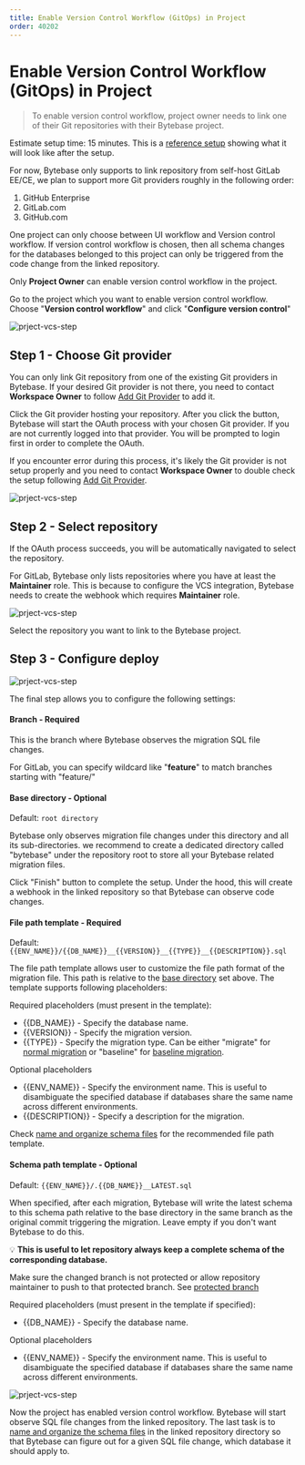 ```yaml
---
title: Enable Version Control Workflow (GitOps) in Project
order: 40202
---
```


# Enable Version Control Workflow (GitOps) in Project

> To enable version control workflow, project owner needs to link one of their Git repositories with their Bytebase project.

Estimate setup time: 15 minutes. This is a [reference setup](https://demo.bytebase.com/project/blog-git-3003#version-control) showing what it will look like after the setup.

<hint-block type="info">

For now, Bytebase only supports to link repository from self-host GitLab EE/CE, we plan to support more Git providers roughly in the following order:

1. GitHub Enterprise
2. GitLab.com
3. GitHub.com

</hint-block>

<hint-block type="info">

One project can only choose between UI workflow and Version control workflow. If version control workflow is chosen, then all schema changes for the databases belonged to this project can only be triggered from the code change from the linked repository.

</hint-block>

<hint-block type="warning">

Only **Project Owner** can enable version control workflow in the project.

</hint-block>

Go to the project which you want to enable version control workflow. Choose "**Version control workflow**" and click "**Configure version control**"

![prject-vcs-step](/static/docs-assets/prject-vcs-step1.png)

## Step 1 - Choose Git provider

<hint-block type="info">

You can only link Git repository from one of the existing Git providers in Bytebase. If your desired Git provider is not there, you need to contact **Workspace Owner** to follow [Add Git Provider](/docs/use-bytebase/vcs-integration/add-git-provider) to add it.

</hint-block>

Click the Git provider hosting your repository. After you click the button, Bytebase will start the OAuth process with your chosen Git provider. If you are not currently logged into that provider. You will be prompted to login first in order to complete the OAuth.

<hint-block type="info">

If you encounter error during this process, it's likely the Git provider is not setup properly and you need to contact **Workspace Owner** to double check the setup following [Add Git Provider](/docs/use-bytebase/vcs-integration/add-git-provider).

</hint-block>

![prject-vcs-step](/static/docs-assets/prject-vcs-step2.png)

## Step 2 - Select repository

If the OAuth process succeeds, you will be automatically navigated to select the repository.

<hint-block type="info">

For GitLab, Bytebase only lists repositories where you have at least the **Maintainer** role. This is because to configure the VCS integration, Bytebase needs to create the webhook which requires **Maintainer** role.

</hint-block>

![prject-vcs-step](/static/docs-assets/prject-vcs-step3.png)

Select the repository you want to link to the Bytebase project.

## Step 3 - Configure deploy

![prject-vcs-step](/static/docs-assets/prject-vcs-step4.png)

The final step allows you to configure the following settings:

#### Branch - Required

This is the branch where Bytebase observes the migration SQL file changes.

<hint-block type="info">

For GitLab, you can specify wildcard like "**feature**" to match branches starting with "feature/"

</hint-block>

#### Base directory - Optional

Default: `root directory`

Bytebase only observes migration file changes under this directory and all its sub-directories. we recommend to create a dedicated directory called "bytebase" under the repository root to store all your Bytebase related migration files.

Click "Finish" button to complete the setup. Under the hood, this will create a webhook in the linked repository so that Bytebase can observe code changes.

#### File path template - Required

Default: `{{ENV_NAME}}/{{DB_NAME}}__{{VERSION}}__{{TYPE}}__{{DESCRIPTION}}.sql`

The file path template allows user to customize the file path format of the migration file. This path is relative to the [base directory](#base-directory-default-root-directory) set above. The template supports following placeholders:

Required placeholders (must present in the template):

- {{DB_NAME}} - Specify the database name.
- {{VERSION}} - Specify the migration version.
- {{TYPE}} - Specify the migration type. Can be either "migrate" for [normal migration](/docs/concepts/migration-types#normal-migration) or "baseline" for [baseline migration](/docs/concepts/migration-types#baseline-migration).

Optional placeholders

- {{ENV_NAME}} - Specify the environment name. This is useful to disambiguate the specified database if databases share the same name across different environments.
- {{DESCRIPTION}} - Specify a description for the migration.

Check [name and organize schema files](/docs/use-bytebase/vcs-integration/name-and-organize-schema-files) for the recommended file path template.

#### Schema path template - Optional

Default: `{{ENV_NAME}}/.{{DB_NAME}}__LATEST.sql`

When specified, after each migration, Bytebase will write the latest schema to this schema path relative to the base directory in the same branch as the original commit triggering the migration. Leave empty if you don't want Bytebase to do this.

💡 **This is useful to let repository always keep a complete schema of the corresponding database.**

<hint-block type="warning">

Make sure the changed branch is not protected or allow repository maintainer to push to that protected branch. See [protected branch](https://docs.gitlab.com/ee/user/project/protected_branches.html)

</hint-block>

Required placeholders (must present in the template if specified):

- {{DB_NAME}} - Specify the database name.

Optional placeholders

- {{ENV_NAME}} - Specify the environment name. This is useful to disambiguate the specified database if databases share the same name across different environments.

![prject-vcs-step](/static/docs-assets/prject-vcs-step5.png)

Now the project has enabled version control workflow. Bytebase will start observe SQL file changes from the linked repository. The last task is to [name and organize the schema files](/docs/use-bytebase/vcs-integration/name-and-organize-schema-files) in the linked repository directory so that Bytebase can figure out for a given SQL file change, which database it should apply to.
